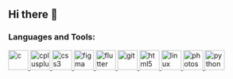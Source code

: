 ## Hi there 👋

<!--
**alexzv08/alexzv08** is a ✨ _special_ ✨ repository because its `README.md` (this file) appears on your GitHub profile.

Here are some ideas to get you started:

- 🔭 I’m currently working on ...
- 🌱 I’m currently learning ...
- 👯 I’m looking to collaborate on ...
- 🤔 I’m looking for help with ...
- 💬 Ask me about ...
- 📫 How to reach me: ...
- 😄 Pronouns: ...
- ⚡ Fun fact: ...
-->
<h3 align="left">Languages and Tools:</h3>
<p align="left">
    <a href="https://www.cprogramming.com/" target="_blank">
        <img src="https://devicons.github.io/devicon/devicon.git/icons/c/c-original.svg" alt="c" width="40"
            height="40" />
    </a>
    <a href="https://www.w3schools.com/cpp/" target="_blank">
        <img src="https://devicons.github.io/devicon/devicon.git/icons/cplusplus/cplusplus-original.svg" alt="cplusplus" width="40" height="40" />
    </a>
    <a href="https://www.w3schools.com/css/" target="_blank">
        <img src="https://devicons.github.io/devicon/devicon.git/icons/css3/css3-original-wordmark.svg" alt="css3" width="40" height="40" /> 
        </a> 
        <a href="https://www.figma.com/" target="_blank"> 
        <img
            src="https://www.vectorlogo.zone/logos/figma/figma-icon.svg" alt="figma" width="40" height="40" /> 
        </a> 
        <a href="https://flutter.dev" target="_blank"> 
            <img src="https://www.vectorlogo.zone/logos/flutterio/flutterio-icon.svg" alt="flutter" width="40" height="40" />
        </a> 
        <a href="https://git-scm.com/" target="_blank"> 
            <img src="https://www.vectorlogo.zone/logos/git-scm/git-scm-icon.svg" alt="git" width="40" height="40" /> 
        </a> 
        <a href="https://www.w3.org/html/" target="_blank"> 
            <img src="https://devicons.github.io/devicon/devicon.git/icons/html5/html5-original-wordmark.svg" alt="html5" width="40" height="40" /> 
        </a> 
        <a href="https://www.linux.org/" target="_blank"> 
            <img src="https://devicons.github.io/devicon/devicon.git/icons/linux/linux-original.svg" alt="linux" width="40" height="40" /> 
        </a> 
        <a href="https://www.photoshop.com/en" target="_blank"> 
            <img src="https://devicons.github.io/devicon/devicon.git/icons/photoshop/photoshop-plain.svg" alt="photoshop" width="40" height="40" /> 
        </a> 
        <a href="https://www.python.org" target="_blank"> 
            <img src="https://devicons.github.io/devicon/devicon.git/icons/python/python-original.svg" alt="python" width="40" height="40" /> 
        </a>
</p>
